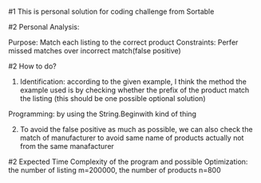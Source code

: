 #1 This is personal solution for coding challenge from Sortable



#2 Personal Analysis:

Purpose: Match each listing to the correct product
Constraints: Perfer missed matches over incorrect match(false positive)

#2 How to do?
1. Identification: according to the given example, I think the method the example used is by checking whether the prefix of the product match the listing (this should be one possible optional solution)

Programming: by using the String.Beginwith kind of thing

2. To avoid the false positive as much as possible, we can also check the match of manufacturer to avoid same name of products actually not from the same manafacturer


#2 Expected Time Complexity of the program and possible Optimization:
the number of listing m=200000, the number of products n=800
 


